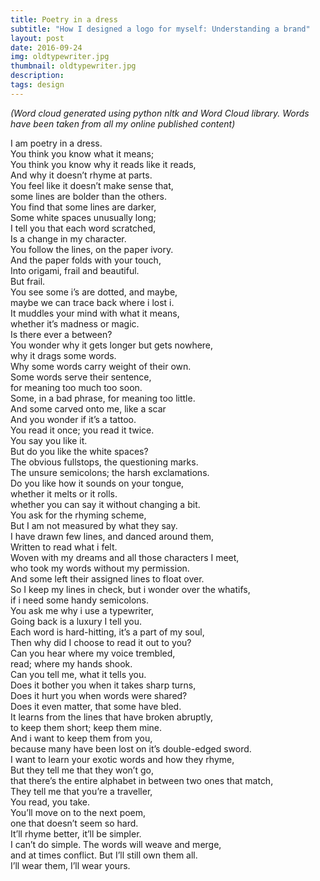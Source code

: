 ```yaml
---
title: Poetry in a dress
subtitle: "How I designed a logo for myself: Understanding a brand"
layout: post
date: 2016-09-24
img: oldtypewriter.jpg
thumbnail: oldtypewriter.jpg
description: 
tags: design
---
```


*(Word cloud generated using python nltk and Word Cloud library. Words have been taken from all my online published content)*

I am poetry in a dress.  
You think you know what it means;  
You think you know why it reads like it reads,  
And why it doesn’t rhyme at parts.  
You feel like it doesn’t make sense that,  
some lines are bolder than the others.  
You find that some lines are darker,  
Some white spaces unusually long;  
I tell you that each word scratched,  
Is a change in my character.  
You follow the lines, on the paper ivory.  
And the paper folds with your touch,  
Into origami, frail and beautiful.  
But frail.  
You see some i’s are dotted, and maybe,  
maybe we can trace back where i lost i.  
It muddles your mind with what it means,  
whether it’s madness or  magic.  
Is there ever a between?  
You wonder why it gets longer but gets nowhere,  
why it drags some words.  
Why some words carry weight of their own.  
Some words serve their sentence,  
for meaning too much too soon.  
Some, in a bad phrase, for meaning too little.  
And some carved onto me, like a scar  
And you wonder if it’s a tattoo.  
You read it once; you read it twice.  
You say you like it.  
But do you like the white spaces?  
The obvious fullstops, the questioning marks.  
The unsure semicolons; the harsh exclamations.  
Do you like how it sounds on your tongue,  
whether it melts or it rolls.  
whether you can say it without changing a bit.  
You ask for the rhyming scheme,  
But I am not measured by what they say.  
I have drawn few lines, and danced around them,  
Written to read what i felt.  
Woven with my dreams and all those characters I meet,  
who took my words without my permission.  
And some left their assigned lines to float over.  
So I keep my lines in check, but i wonder over the whatifs,  
if i need some handy semicolons.  
You ask me why i use a typewriter,  
Going back is a luxury I tell you.  
Each word is hard-hitting, it’s a part of my soul,  
Then why did I choose to read it out to you?  
Can you hear where my voice trembled,  
read; where my hands shook.  
Can you tell me, what it tells you.  
Does it bother you when it takes sharp turns,  
Does it hurt you when words were shared?  
Does it even matter, that some have bled.  
It learns from the lines that have broken abruptly,  
to keep them short; keep them mine.  
And i want to keep them from you,  
because many have been lost on it’s double-edged sword.  
I want to learn your exotic words and how they rhyme,  
But they tell me that they won’t go,  
that there’s the entire alphabet in between two ones that match,  
They tell me that you’re a traveller,  
You read, you take.  
You’ll move on to the next poem,  
one that doesn’t seem so hard.  
It’ll rhyme better, it’ll be simpler.  
I can’t do simple. The words will weave and merge,  
and at times conflict. But I’ll still own them all.  
I’ll wear them, I’ll wear yours.